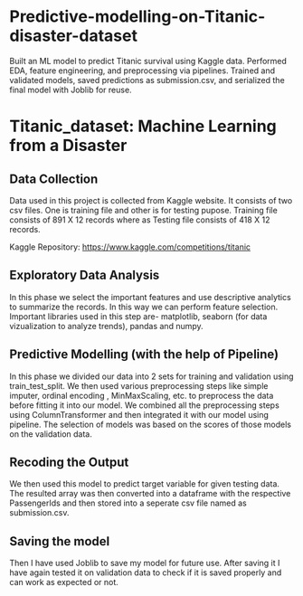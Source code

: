 # Predictive-modelling-on-Titanic-disaster-dataset
Built an ML model to predict Titanic survival using Kaggle data. Performed EDA, feature engineering, and preprocessing via pipelines. Trained and validated models, saved predictions as submission.csv, and serialized the final model with Joblib for reuse.        
# Titanic_dataset: Machine Learning from a Disaster
## Data Collection
Data used in this project is collected from Kaggle website. It consists of two csv files. One is training file and other is for testing pupose. Training file consists of 891 X 12 records where as Testing file consists of 418 X 12 records.

Kaggle Repository: https://www.kaggle.com/competitions/titanic
## Exploratory Data Analysis
In this phase we select the important features and use descriptive analytics to summarize the records. In this way we can perform feature selection. Important libraries used in this step are- matplotlib, seaborn (for data vizualization to analyze trends), pandas and numpy.
## Predictive Modelling (with the help of Pipeline)
In this phase we divided our data into 2 sets for training and validation using train_test_split. We then used various preprocessing steps like simple imputer, ordinal encoding , MinMaxScaling, etc. to preprocess the data before fitting it into our model. We combined all the preprocessing steps using ColumnTransformer and then integrated it with our model using pipeline. The selection of models was based on the scores of those models on the validation data. 
## Recoding the Output
We then used this model to predict target variable for given testing data. The resulted array was then converted into a dataframe with the respective PassengerIds and then stored into a seperate csv file named as submission.csv.
## Saving the model
Then I have used Joblib to save my model for future use. After saving it I have again tested it on validation data to check if it is saved properly and can work as expected or not.
